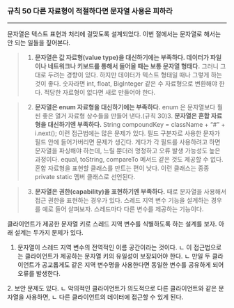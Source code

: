 ### 규칙 50 다른 자료형이 적절하다면 문자열 사용은 피하라
***

문자열은 텍스트 표현과 처리에 걸맞도록 설계되었다. 이번 절에서는 문자열로 해서는 안 되는 일들을 짚어본다.
>1. **문자열은 값 자료형(value type)을 대신하기에는 부족하다. 데이터가 파일이나 네트워크나 키보드를 통해서 들어올 때는 보통 문자열 형태다.** 
그러니 그대로 두려는 경향이 있다. 하지만 데이터가 텍스트 형태일 때나 그렇게 하는 것이 좋다. 숫자라면 int, float, BigInteger 같은 수 자료형으로 변환해야 한다. 적당한 자료형이 없다면 새로 만들어야 한다.

>2. **문자열은 enum 자료형을 대신하기에는 부족하다.** enum 은 문자열보다 훨씬 좋은 열거 자료형 상수들을 만들어 낸다.(규칙 30)3. **문자열은 혼합 자료형을 대신하기엔 부족하다.**
String compoundKey = className + “#” + i.next(); 이런 접근법에는 많은 문제가 있다. 필드 구분자로 사용한 문자가 필드 안에 들어가버리면 문제가 생긴다. 게다가 각 필드를 사용하려고 하면 문자열을 파싱해야 하는데, 느릴 뿐더러 멍청하고 오류 발생 가능성도 높은 과정이다. equal, toString, compareTo 메서드 같은 것도 제공할 수 없다. 혼합 자료형을 표현할 클래스를 만트는 편이 낫다. 이런 클래스는 종종 private static 멤버 클래스로 선언된다.

>3. **문자열은 권한(capability)을 표현하기엔 부족하다.**
때로 문자열을 사용해서 접근 권한을 표현하는 경우가 있다. 스레드 지역 변수 기능을 설계하는 경우를 예로 들어 살펴보자. 스레드마다 다른 변수를 제공하는 기능이다. 

클라이언트가 제공한 문자열 키로 스레드 지역 변수를 식별하도록 하는 설계를 보자. 아래 설계는 두가지 문제가 있다.
1. 문자열이 스레드 지역 변수의 전역적인 이름 공간이라는 것이다.
ㄴ 이 접근법으로는 클라이언트가 제공하는 문자열 키의 유일성이 보장되어야 한다.
ㄴ 만일 두 클라이언트가 공교롭게도 같은 지역 변수명을 사용한다면 동일한 변수를 공유하게 되어 오류를 발생한다.
<p>
2. 보안 문제도 있다.
ㄴ 악의적인 클라이언트가 의도적으로 다른 클라이언트와 같은 문자열을 사용하면,
ㄴ 다른 클라이언트의 데이터에 접근할 수 있게 된다.

```java
```
